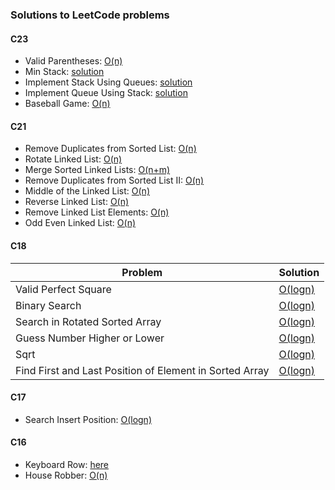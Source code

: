 ### Solutions to LeetCode problems

#### C23
* Valid Parentheses: [O(n)](src/ValidParentheses.java)
* Min Stack: [solution](src/MinStack.java)
* Implement Stack Using Queues: [solution](src/ImplementStackUsingQueues.java)
* Implement Queue Using Stack: [solution](src/ImplementQueueUsingStack.java)
* Baseball Game: [O(n)](src/BaseballGame.java)

#### C21
* Remove Duplicates from Sorted List: [O(n)](src/RemoveDuplicatesFromSortedLinkedList.java)
* Rotate Linked List: [O(n)](src/RotateLinkedList.java)
* Merge Sorted Linked Lists: [O(n+m)](src/MergeSortedLinkedList.java)
* Remove Duplicates from Sorted List II: [O(n)](src/RemoveDuplicatesFromSortedLinkedListII.java)
* Middle of the Linked List: [O(n)](src/MiddleOfTheLinkedList.java)
* Reverse Linked List: [O(n)](src/ReverseLinkedList.java)
* Remove Linked List Elements: [O(n)](src/RemoveLinkedListElements.java)
* Odd Even Linked List: [O(n)](src/OddEvenLinkedList.java)

#### C18
|Problem|Solution|
|-----|-----|
|Valid Perfect Square|[O(logn)](src/ValidPerfectSquare.java)|
|Binary Search|[O(logn)](src/BinarySearch.java)|
|Search in Rotated Sorted Array|[O(logn)](src/SearchInRotatedSorted.java)|
|Guess Number Higher or Lower|[O(logn)](src/GuessNumberHigherOrLower.java)|
|Sqrt|[O(logn)](src/Sqrt.java)|
|Find First and Last Position of Element in Sorted Array|[O(logn)](src/FirstAndLastPositionInSortedArray.java)|

#### C17
* Search Insert Position: [O(logn)](src/SearchInsertPosition.java)

#### C16
* Keyboard Row: [here](src/KeyboardRow.java)
* House Robber: [O(n)](src/HouseRobberI.java)


<!--
#### Other
|Problem|Solution|
|-----|----|
|[Merge Sorted Array]|[O(m+n)](src/MergeSortedArrays.java)|
|[Squares of a Sorted Array]|[O(n)](src/SquaresOfASortedArray.java)|
|[Remove Duplicates From Sorted Array]|[O(n)](src/RemoveDuplicatesFromSortedArray.java)|
|[Remove Element]|[O(n)](src/RemoveElement.java)|
|[Friends of Appropriate Ages]|[O(n log(n))](src/FriendsOfAppropriateAges.java), O(n<sup>2</sup>)|
|[Move Zeroes]|[O(n)](src/MoveZeroes.java)|
|[Remove Duplicates From Sorted Array II]|[O(n)](src/RemoveDuplicatesFromSortedArrayII.java)|
|[Two Sum]|[O(n<sup>2</sup>)](src/TwoSum.java)|
|[Container with Most Water]||
|[Plus One]|[O(n)](src/PlusOne.java)|
|[Max Consecutive Ones]|[O(n)](src/MaxConsecutiveOnes.java)|
|[Find smallest letter greater than target]||
|[Merge Intervals]||
|[Global and local inversions]|[O(n)](src/GlobalAndLocalInversions.java), O(n<sup>2</sup>)|
|[House robber]|[O(n)](src/HouseRobberI.java)|
-->


<!-- Links to LeetCode Problems -->
[Merge Sorted Array]: https://leetcode.com/problems/merge-sorted-array/
[Squares of a Sorted Array]: https://leetcode.com/problems/squares-of-a-sorted-array/
[Remove Duplicates From Sorted Array]: https://leetcode.com/problems/remove-duplicates-from-sorted-array/
[Remove Element]: https://leetcode.com/problems/remove-element/
[Friends of Appropriate Ages]: https://leetcode.com/problems/friends-of-appropriate-ages/
[Move Zeroes]: https://leetcode.com/problems/move-zeroes/
[Remove Duplicates From Sorted Array II]: https://leetcode.com/problems/remove-duplicates-from-sorted-array-ii
[Two Sum]: https://leetcode.com/problems/two-sum/
[Container with Most Water]: https://leetcode.com/problems/container-with-most-water/
[Plus One]: https://leetcode.com/problems/plus-one/
[Max Consecutive Ones]: https://leetcode.com/problems/max-consecutive-ones/
[Find smallest letter greater than target]: https://leetcode.com/problems/find-smallest-letter-greater-than-target/
[Merge Intervals]: https://leetcode.com/problems/merge-intervals/
[Global and local inversions]: https://leetcode.com/problems/global-and-local-inversions/
[House robber]: https://leetcode.com/problems/house-robber/
[Keyboard row]: https://leetcode.com/problems/keyboard-row/

[Reverse String]: https://leetcode.com/problems/reverse-string/
[String to Integer]: https://leetcode.com/problems/string-to-integer-atoi/
[Di String Match]: https://leetcode.com/problems/di-string-match/
[Decode String]: https://leetcode.com/problems/decode-string/
[Remove all Adjacent Duplicates in String II]: https://leetcode.com/problems/remove-all-adjacent-duplicates-in-string-ii/
[String Compression]: https://leetcode.com/problems/string-compression/
